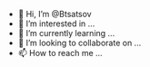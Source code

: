 - 👋 Hi, I’m @Btsatsov
- 👀 I’m interested in ...
- 🌱 I’m currently learning ...
- 💞️ I’m looking to collaborate on ...
- 📫 How to reach me ...

<!---
Btsatsov/Btsatsov is a ✨ special ✨ repository because its `README.md` (this file) appears on your GitHub profile.
You can click the Preview link to take a look at your changes.
--->
